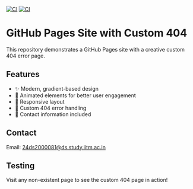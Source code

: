 [![CI](https://github.com/gmahesh-1809/tds-ga-extra/actions/workflows/ci.yml/badge.svg)](https://github.com/gmahesh-1809/tds-ga-extra/actions/workflows/ci.yml)
[![CI](https://github.com/gmahesh-1809/tds-ga-extra/actions/workflows/ci.yml/badge.svg)](https://github.com/gmahesh-1809/tds-ga-extra/actions/workflows/ci.yml)
# GitHub Pages Site with Custom 404

This repository demonstrates a GitHub Pages site with a creative custom 404 error page.

## Features
- ✨ Modern, gradient-based design
- 🎨 Animated elements for better user engagement
- 📱 Responsive layout
- 🔄 Custom 404 error handling
- 📧 Contact information included

## Contact
Email: 24ds2000081@ds.study.iitm.ac.in

## Testing
Visit any non-existent page to see the custom 404 page in action!
